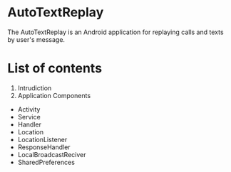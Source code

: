 AutoTextReplay
==============

The AutoTextReplay is an Android application for replaying calls and texts by user's message.

# List of contents
1. Intrudiction
2. Application Components
  - Activity
  - Service
  - Handler
  - Location
  - LocationListener
  - ResponseHandler
  - LocalBroadcastReciver
  - SharedPreferences

